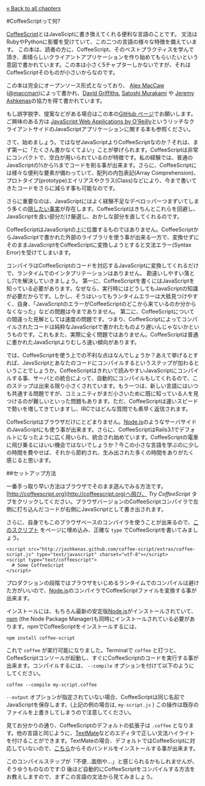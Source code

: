 <div class="back"><a href="index.html">&laquo; Back to all chapters</a></div>

#CoffeeScriptって何?

[CoffeeScript](http://coffeescript.org)とはJavaSciptに書き換えてくれる便利な言語のことです。 文法はRubyやPythonに影響を受けていて、この二つの言語の様々な特徴を備えています。 この本は、読者の方に、CoffeeScript、そのベストプラクティスを学んで頂き、素晴らしいクライアントアプリケーションを作り始めてもらいたいという意図で書かれています。この本は小さく5チャプターしかないですが、それはCoffeeScriptそのものが小さいからなのです。

この本は完全にオープンソース形式となっており、 [Alex MacCaw](http://alexmaccaw.co.uk) ([@maccman](http://twitter.com/maccman))によって書かれ、[David Griffiths](https://github.com/dxgriffiths), [Satoshi Murakami](http://github.com/satyr) や [Jeremy Ashkenas](https://github.com/jashkenas)の協力を得て書かれています。

もし誤字脱字、提案などがある場合はこの本の[GitHub ページ](https://github.com/arcturo/library)でお願いします。 ご興味のある方は [JavaScript Web Applications by O'Reilly](http://oreilly.com/catalog/9781449307530/)というリッチなクライアントサイドのJavaScriptアプリケーションに関する本も参照ください。

さて、始めましょう。ではなぜJavaScriptよりCoffeeScriptなのか？それは、まず第一に「たくさん書かなくてよい」ことが挙げられます。CoffeeScriptは非常にコンパクトで、空白が用いられているのが特徴です。私の経験では、普通のJavaScriptの⅓から½までコードを削る事が出来ます。さらに、CoffeeScriptには様々な便利な要素が備わっていて、配列の内包表記(Array Comprehension)、プロトタイプ(prototype)エイリアスやクラス(Class)などにより、今まで書いてきたコードをさらに減らす事も可能なのです。

さらに重要なのは、JavaScriptにはよく経験不足なデベロッパーつまずいてしまう多くの[隠したい事実](http://bonsaiden.github.com/JavaScript-Garden/)が存在します。CoffeeScriptはきちんとこれらを回避し、JavaScriptを良い部分だけ厳選し、おかしな部分を直してくれるのです。

CoffeeScriptはJavaScriptの上に位置するものではありません。CoffeeScriptからJavaScriptで書かれた外部のライブラリを使う事が出来る一方で、変換せずにそのままJavaScriptをCoffeeScriptに変換しようとすると文法エラー(Syntax Error)を受けてしまいます。

コンパイラはCoffeeScriptのコードを対応するJavaScriptに変換してくれるだけで、ランタイムでのインタプリテーションはありません。 勘違いしやすい落とし穴を解決していきましょう。 第一に、CoffeeScriptを書くにはJavaScriptを知っている必要があります。なぜなら、実行時にはどうしてもJavaScriptの知識が必要だからです。しかし、そうはいってもランタイムエラーは大抵見つけやすく、自身、「JavaScriptのエラーがCoffeeScriptのどこから来ているのか分からなくなった」などの問題は今までありません。 第二に、CoffeeScriptについての間違った見解としては速度の問題です。つまり、CoffeeScriptによってコンパイルされたコードは純粋なJavaScriptで書かれたものより遅いんじゃないかというものです。これもまた、実際に全く問題ではありません。CoffeeScriptは普通に書かれたJavaScriptよりむしろ速い傾向があります。

では、CoffeeScriptを使う上での不利な点はなんでしょうか？あえて挙げるとすれば、JavsScriptとあなたのコードにコンパイルするというステップが加わるということでしょうか。CoffeeScriptはきれいで読みやすいJavaScriptにコンパイルする事、サーバとの統合によって、自動的にコンパイルもしてくれるので、このステップは出来る限り小さくされています。もう一つは、新しい言語にはいつも共通する問題ですが、コミュニティがまだ小さいために既に知っている人を見つけるのが難しいといった問題もあります。ただ、CoffeeScriptは速いスピードで勢いを増してきていますし、IRCではどんな質問でも素早く返信されます。

CoffeeScriptはブラウザだけにとどまりません。[Node.js](http://nodejs.org/)のようなサーバサイドのJavaScriptにも使う事が出来ます。さらに、CoffeeScriptはRails3.1でデフォルトになったように広く用いられ、統合され始めています。CoffeeScriptの電車に飛び乗るにはいい機会ではないでしょうか？今この小さな言語を学ぶのに少しの時間を費やせば、それから節約され、生み出された多くの時間をありがたく感じると思います。

##セットアップ方法

一番手っ取り早い方法はブラウザでそのまま遊んでみる方法です。[http://coffeescript.org](http://coffeescript.org)へ飛び、 <em>Try CoffeeScript</em> タブをクリックしてください。ブラウザバージョンのCoffeeScriptコンパイラで左側に打ち込んだコードが右側にJavaScriptとして書き出されます。

さらに、自身でもこのブラウザベースのコンパイラを使うことが出来るので、[このスクリプト](http://jashkenas.github.com/coffee-script/extras/coffee-script.js) をページに埋め込み、正確な `type` でCoffeeScriptを書いてみましょう。

    <script src="http://jashkenas.github.com/coffee-script/extras/coffee-script.js" type="text/javascript" charset="utf-8"></script>
    <script type="text/coffeescript">
      # Some CoffeeScript
    </script>
    
プロダクションの段階ではブラウザをいじめるランタイムでのコンパイルは避けた方がいいので、[Node.js](http://nodejs.org)のコンパイラでCoffeeScriptファイルを変換する事が出来ます。

インストールには、もちろん最新の安定版[Node.js](http://nodejs.org)がインストールされていて、[npm](http://npmjs.org/) (the Node Package Manager)も同時にインストールされている必要があります。npmでCoffeeScriptをインストールするには、

    npm install coffee-script
    
これで `coffee` が実行可能になりました。Terminalで `coffee` と打つと、CoffeeScriptコンソールが起動し、すぐにCoffeeScriptのコードを実行する事が出来ます。コンパイルするには、 `--compile` オプションを付けて以下のようにしてください。

    coffee --compile my-script.coffee
    
`--output` オプションが指定されていない場合、CoffeeScriptは同じ名前でJavaScriptを保存します。(上記の例の場合は,  `my-script.js` ) この操作は既存のファイルを上書きしてしまうので注意してください。

見てお分かりの通り、CoffeeScriptのデフォルトの拡張子は <code>.coffee</code> となります。他の言語と同じように、[TextMate](http://macromates.com/)などのエディタで正しい文法ハイライトを付けることができます。TextMateの場合、デフォルトではCoffeeScriptに対応していないので、[こちら](https://github.com/jashkenas/coffee-script-tmbundle)からそのバンドルをインストールする事が出来ます。

このコンパイルステップが「不便…面倒や…」と感じられるかもしれませんが、そうゆうものなのです:D 後ほど自動的にCoffeeScriptをコンパイルする方法をお教えしますので、まずこの言語の文法から見てみましょう。
